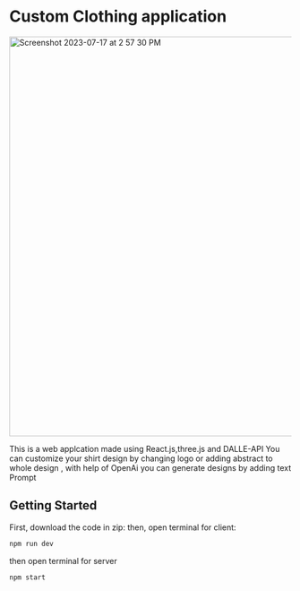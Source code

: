 # Custom Clothing application

<img width="713" alt="Screenshot 2023-07-17 at 2 57 30 PM" src="https://github.com/PriyanshuJain13/customClothing/assets/85477522/2223828f-f420-4564-904f-c863b5fd6b55">


This is a web applcation made using React.js,three.js and DALLE-API 
You can customize your shirt design by changing logo or adding abstract to whole design , with help of OpenAi you can generate
designs by adding text Prompt

## Getting Started

First, download the code in zip:
then, open terminal for client:
```bash
npm run dev
```
then open terminal for server
```bash
npm start
```
